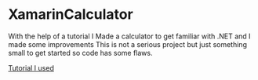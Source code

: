 # XamarinCalculator
With the help of a tutorial I Made a calculator to get familiar with .NET and I made some improvements
This is not a serious project but just something small to get started so code has some flaws.

[Tutorial I used](https://www.youtube.com/watch?v=JOJHFl_tk5I&t=6s)
